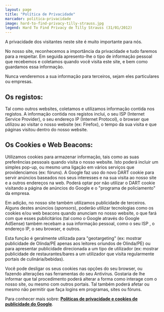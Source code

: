 ```yaml
---
layout: page
title: "Política de Privacidade"
marcador: politica-privacidade
image: hard-to-find-privacy-tilly-strauss.jpg
legend: Hard To Find Privacy de Tilly Strauss (31/01/2012)
---
```

A privacidade dos visitantes neste site é muito importante para nós.

No nosso site, reconhecemos a importância da privacidade e tudo faremos para a respeitar. Em seguida apresento-lhe o tipo de informação pessoal que recebemos e coletamos quando você visita este site, e bem como guardamos essa informação.

Nunca venderemos a sua informação para terceiros, sejam eles particulares ou empresas.
## Os registos:
Tal como outros websites, coletamos e utilizamos informação contida nos registos. A informação contida nos registos inclui, o seu ISP (Internet Service Provider), o seu endereço IP (Internet Protocol), o browser que utilizou ao visitar o nosso website (ex: Firefox), o tempo da sua visita e que páginas visitou dentro do nosso website.
## Os Cookies e Web Beacons:
Utilizamos cookies para armazenar informação, tais como as suas preferências pessoais quando visita o nosso website. Isto poderá incluir um simples pop-up, ou mesmo uma ligação em vários serviços que providenciamos (ex: fóruns). A Google faz uso do novo DART cookie para servir anúncios baseados nos seus interesses e na sua visita ao nosso site e a outros endereços na web. Poderá optar por não utilizar o DART cookie visitando a página de anúncios do Google e o "programa de policiamento" da empresa.

Em adição, no nosso site também utilizamos publicidade de terceiros. Alguns destes anúncios (*sponsors*), poderão utilizar tecnologias como os cookies e/ou web beacons quando anunciam no nosso website, o que fará com que esses publicitários (tal como o Google através do Google AdSense) também recebam a sua informação pessoal, como o seu ISP , o endereço IP, o seu browser, e outros.

Esta função é geralmente utilizada para "geotargeting" (ex: mostrar publicidade de Olinda/PE apenas aos leitores oriundos de Olinda/PE) ou para apresentar publicidade direcionada a um tipo de utilizador (ex: mostrar publicidade de restaurantes/bares a um utilizador que visita regularmente portais de culinária/bebidas).

Você pode desligar os seus cookies nas opções do seu browser, ou fazendo alterações nas ferramentas do seu Antivírus. Gostaria de lhe informar que tal procedimento poderá alterar a forma como interage com o nosso site, ou mesmo com outros portais. Tal também poderá afetar ou mesmo não permitir que faça logins em programas, sites ou fóruns.

Para conhecer mais sobre: **[Políticas de privacidade e cookies de publicidade do Google]**.

[Políticas de privacidade e cookies de publicidade do Google]: https://www.google.com/adsense/support/bin/answer.py?answer=100557&topic=8425 "Políticas de privacidade e cookies de publicidade do Google"